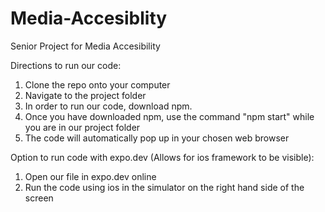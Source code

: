 # Media-Accesiblity
Senior Project for Media Accesibility

Directions to run our code:

1. Clone the repo onto your computer
2. Navigate to the project folder
3. In order to run our code, download npm.
4. Once you have downloaded npm, use the command "npm start" while you are in our project folder
5. The code will automatically pop up in your chosen web browser

Option to run code with expo.dev (Allows for ios framework to be visible):

1. Open our file in expo.dev online 
2. Run the code using ios in the simulator on the right hand side of the screen
